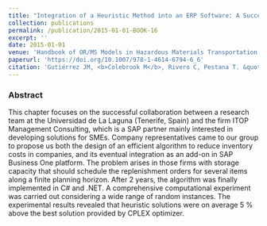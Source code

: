 ```yaml
---
title: "Integration of a Heuristic Method into an ERP Software: A Successful Experience for a Dynamic Multi-item Lot Sizing Problem"
collection: publications
permalink: /publication/2015-01-01-BOOK-16
excerpt: ''
date: 2015-01-01
venue: 'Handbook of OR/MS Models in Hazardous Materials Transportation'
paperurl: 'https://doi.org/10.1007/978-1-4614-6794-6_6'
citation: 'Gutiérrez JM, <b>Colebrook M</b>, Rivero C, Pestana T. &quot;Integration of a Heuristic Method into an ERP Software: A Successful Experience for a Dynamic Multi-item Lot Sizing Problem&quot;.  In: García Márquez F., Lev B. (eds) <i>Advanced Business Analytics</i>. Springer, Cham. Print ISBN: 978-3-319-11414-9, Online ISBN: 978-3-319-11415-6 (2015)' #'Your Name, You. (2015). &quot;Paper Title Number 3.&quot; <i>Journal 1</i>. 1(3).'
---
```

### Abstract
This chapter focuses on the successful collaboration between a research team at the Universidad de La Laguna (Tenerife, Spain) and the firm ITOP Management Consulting, which is a SAP partner mainly interested in developing solutions for SMEs. Company representatives came to our group to propose us both the design of an efficient algorithm to reduce inventory costs in companies, and its eventual integration as an add-on in SAP Business One platform. The problem arises in those firms with storage capacity that should schedule the replenishment orders for several items along a finite planning horizon. After 2 years, the algorithm was finally implemented in C# and .NET. A comprehensive computational experiment was carried out considering a wide range of random instances. The experimental results revealed that heuristic solutions were on average 5 % above the best solution provided by CPLEX optimizer.